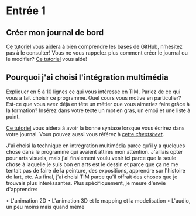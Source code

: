 # Entrée 1
## Créer mon journal de bord
[Ce tutoriel](https://guides.github.com/activities/hello-world/) vous aidera à bien comprendre les bases de GitHub, n'hésitez pas à le consulter!
Vous ne vous rappelez plus comment créer le journal ou le modifier? [Ce tutoriel](https://youtu.be/lX3bpuLK_Sg) vous aide!

## Pourquoi j'ai choisi l'intégration multimédia
Expliquer en 5 à 10 lignes ce qui vous intéresse en TIM. Parlez de ce qui vous a fait choisir ce programme. Quel cours vous motive en particulier? Est-ce que vous avez déjà en tête un métier que vous aimeriez faire grâce à la formation? Insérez dans votre texte un mot en gras, un emoji et une liste à point.

[Ce tutoriel](https://guides.github.com/features/mastering-markdown/) vous aidera à avoir la bonne syntaxe lorsque vous écrirez dans votre journal. Vous pouvez aussi vous référez à [cette *cheatsheet*](https://github.com/tchapi/markdown-cheatsheet/blob/master/README.md).

J'ai choisi la technique en intrégration multimédia parce qu'il y a quelques chose dans le programme qui avaient attirés mon attention. J'aillais opter pour arts visuels, mais j'ai finalement voulu venir ici parce que la seule chose à laquelle je suis bon en arts est le dessin et parce que ça ne me tentait pas de faire de la peinture, des expositions, apprendre sur l'histoire de lart, etc. Au final, j'ai choisi TIM parce qu'il offrait des choses que je trouvais plus intéréssantes. Plus spécifiquement, je meure d'envie d'apprendre:

• L'animation 2D
• L'animation 3D et le mapping et la modelisation
• L'audio, un peu moins mais quand même
